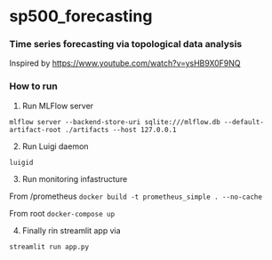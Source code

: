 # sp500_forecasting

### Time series forecasting via topological data analysis

Inspired by https://www.youtube.com/watch?v=ysHB9X0F9NQ

### How to run

1. Run MLFlow server

`
mlflow server --backend-store-uri sqlite:///mlflow.db --default-artifact-root ./artifacts --host 127.0.0.1
`

2. Run Luigi daemon

`luigid`

3. Run monitoring infastructure

From /prometheus `docker build -t prometheus_simple . --no-cache`

From root `docker-compose up`

4. Finally rin streamlit app via

`streamlit run app.py`
